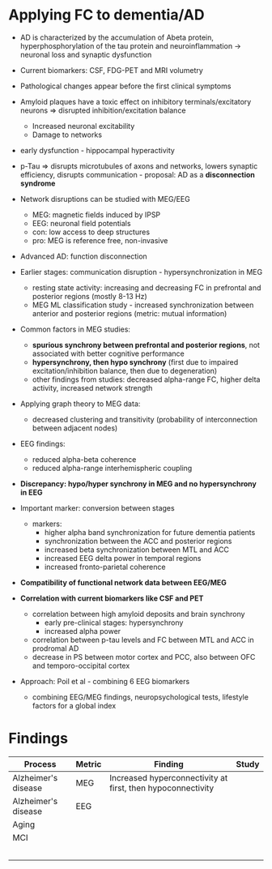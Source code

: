 # Applying FC to dementia/AD

 

- AD is characterized by the accumulation of Abeta protein, hyperphosphorylation of the tau protein and neuroinflammation -> neuronal loss and synaptic dysfunction

- Current biomarkers: CSF, FDG-PET and MRI volumetry

- Pathological changes appear before the first clinical symptoms

- Amyloid plaques have a toxic effect on inhibitory terminals/excitatory neurons => disrupted inhibition/excitation balance
  - Increased neuronal excitability
  - Damage to networks
- early dysfunction - hippocampal hyperactivity
- p-Tau => disrupts microtubules of axons and networks, lowers synaptic efficiency, disrupts communication - proposal: AD as a **disconnection syndrome**
- Network disruptions can be studied with MEG/EEG
  - MEG: magnetic fields induced by IPSP
  - EEG: neuronal field potentials
  - con: low access to deep structures
  - pro: MEG is reference free, non-invasive
- Advanced AD: function disconnection
- Earlier stages: communication disruption - hypersynchronization in MEG
  - resting state activity: increasing and decreasing FC in prefrontal and posterior regions (mostly 8-13 Hz)
  - MEG ML classification study - increased synchronization between anterior and posterior regions (metric: mutual information)
- Common factors in MEG studies: 
  - **spurious synchrony between prefrontal and posterior regions**, not associated with better cognitive performance
  - **hypersynchrony, then hypo synchrony** (first due to impaired excitation/inhibition balance, then due to degeneration)
  - other findings from studies: decreased alpha-range FC, higher delta activity, increased network strength
- Applying graph theory to MEG data:
  - decreased clustering and transitivity (probability of interconnection between adjacent nodes)
- EEG findings:
  - reduced alpha-beta coherence
  - reduced alpha-range interhemispheric coupling
- **Discrepancy: hypo/hyper synchrony in MEG and no hypersynchrony in EEG**
- Important marker: conversion between stages
  - markers: 
    - higher alpha band synchronization for future dementia patients
    - synchronization between the ACC and posterior regions
    - increased beta synchronization between MTL and ACC
    - increased EEG delta power in temporal regions
    - increased fronto-parietal coherence
- **Compatibility of functional network data between EEG/MEG**
- **Correlation with current biomarkers like CSF and PET**
  - correlation between high amyloid deposits and brain synchrony
    - early pre-clinical stages: hypersynchrony
    - increased alpha power
  - correlation between p-tau levels and FC between MTL and ACC in prodromal AD
  - decrease in PS between motor cortex and PCC, also between OFC and temporo-occipital cortex
- Approach: Poil et al - combining 6 EEG biomarkers
  - combining EEG/MEG findings, neuropsychological tests, lifestyle factors for a global index

# Findings

| Process             | Metric | Finding                                                     | Study |
| ------------------- | ------ | ----------------------------------------------------------- | ----- |
| Alzheimer's disease | MEG    | Increased hyperconnectivity at first, then hypoconnectivity |       |
| Alzheimer's disease | EEG    |                                                             |       |
| Aging               |        |                                                             |       |
| MCI                 |        |                                                             |       |
|                     |        |                                                             |       |
|                     |        |                                                             |       |
|                     |        |                                                             |       |
|                     |        |                                                             |       |
|                     |        |                                                             |       |

